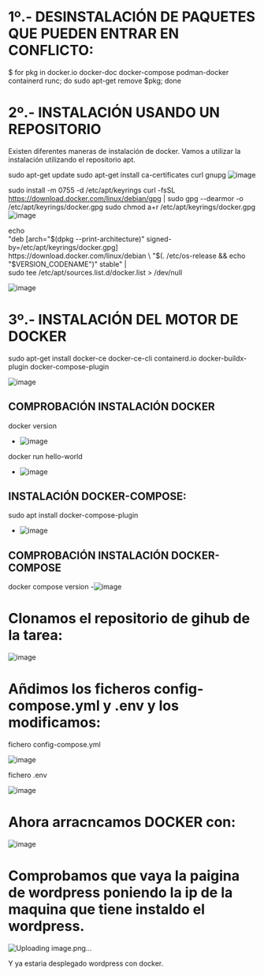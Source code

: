 # 1º.- DESINSTALACIÓN DE PAQUETES QUE PUEDEN ENTRAR EN CONFLICTO:

$ for pkg in docker.io docker-doc docker-compose podman-docker containerd runc; do sudo apt-get remove $pkg; done


# 2º.- INSTALACIÓN USANDO UN REPOSITORIO
Existen diferentes maneras de instalación de docker. Vamos a utilizar la instalación utilizando el repositorio apt.

sudo apt-get update
sudo apt-get install ca-certificates curl gnupg
![image](https://github.com/vNoxpe/actividad13_wordpress_dockers/assets/144890599/92029c91-101a-4a2c-b4ae-5881cfa6febf)


sudo install -m 0755 -d /etc/apt/keyrings
curl -fsSL https://download.docker.com/linux/debian/gpg | sudo gpg --dearmor -o /etc/apt/keyrings/docker.gpg
sudo chmod a+r /etc/apt/keyrings/docker.gpg
![image](https://github.com/vNoxpe/actividad13_wordpress_dockers/assets/144890599/6f9c0806-8ffc-49e0-a736-7c40a1057df5)


echo \
  "deb [arch="$(dpkg --print-architecture)" signed-by=/etc/apt/keyrings/docker.gpg] https://download.docker.com/linux/debian \
  "$(. /etc/os-release && echo "$VERSION_CODENAME")" stable" | \
  sudo tee /etc/apt/sources.list.d/docker.list > /dev/null

![image](https://github.com/vNoxpe/actividad13_wordpress_dockers/assets/144890599/0f67b627-4ffd-4d27-b932-e275af635bcb)

# 3º.- INSTALACIÓN DEL MOTOR DE DOCKER

sudo apt-get install docker-ce docker-ce-cli containerd.io docker-buildx-plugin docker-compose-plugin

![image](https://github.com/vNoxpe/actividad13_wordpress_dockers/assets/144890599/bf379e13-ba05-4304-a2a8-f5d1e5f40d5c)


## COMPROBACIÓN INSTALACIÓN DOCKER
docker version

- ![image](https://github.com/vNoxpe/actividad13_wordpress_dockers/assets/144890599/e308afa5-9c32-4072-a2aa-f100c61ffc1b)

docker run hello-world
- ![image](https://github.com/vNoxpe/actividad13_wordpress_dockers/assets/144890599/27d8d766-82e0-4cdf-a731-6b57444e50c9)


## INSTALACIÓN DOCKER-COMPOSE:
sudo apt install docker-compose-plugin
- ![image](https://github.com/vNoxpe/actividad13_wordpress_dockers/assets/144890599/3b99589f-5d43-4559-b61c-031872d9002b)

## COMPROBACIÓN INSTALACIÓN DOCKER-COMPOSE
docker compose version
-![image](https://github.com/vNoxpe/actividad13_wordpress_dockers/assets/144890599/38f2081c-7d4d-406c-98cf-86e47b305f5c)

# Clonamos el repositorio de gihub de la tarea:
![image](https://github.com/vNoxpe/actividad13_wordpress_dockers/assets/144890599/5c09c954-858c-495e-b21d-bf38021a1b98)

# Añdimos los ficheros config-compose.yml y .env y los modificamos:
fichero config-compose.yml

![image](https://github.com/vNoxpe/actividad13_wordpress_dockers/assets/144890599/bca85172-4a90-446b-adb7-3eff60def41e)

fichero .env

![image](https://github.com/vNoxpe/actividad13_wordpress_dockers/assets/144890599/90b05737-6e93-468e-ae3f-c7ca04898cb1)

# Ahora arracncamos DOCKER con:

![image](https://github.com/vNoxpe/actividad13_wordpress_dockers/assets/144890599/7cc4b7b9-077d-4bfb-b2ce-2d44e6f4e28f)
 # Comprobamos que vaya la paigina de wordpress poniendo la ip de la maquina que tiene instaldo el wordpress.
 ![Uploading image.png…]()

 Y ya estaria desplegado wordpress con docker.
